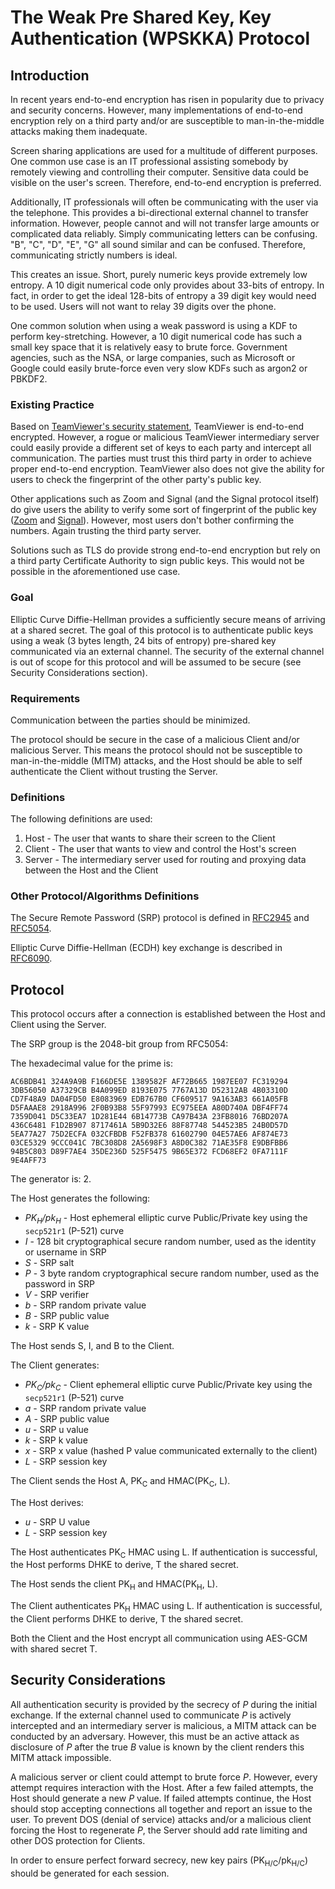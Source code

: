 # The Weak Pre Shared Key, Key Authentication (WPSKKA) Protocol

## Introduction

In recent years end-to-end encryption has risen in popularity due to privacy and
security concerns. However, many implementations of end-to-end encryption rely
on a third party and/or are susceptible to man-in-the-middle attacks making them
inadequate.

Screen sharing applications are used for a multitude of different purposes. One
common use case is an IT professional assisting somebody by remotely viewing and
controlling their computer. Sensitive data could be visible on the user's
screen. Therefore, end-to-end encryption is preferred.

Additionally, IT professionals will often be communicating with the user via the
telephone. This provides a bi-directional external channel to transfer
information. However, people cannot and will not transfer large amounts or
complicated data reliably. Simply communicating letters can be confusing. "B",
"C", "D", "E", "G" all sound similar and can be confused. Therefore,
communicating strictly numbers is ideal.

This creates an issue. Short, purely numeric keys provide extremely low entropy.
A 10 digit numerical code only provides about 33-bits of entropy. In fact, in
order to get the ideal 128-bits of entropy a 39 digit key would need to be used.
Users will not want to relay 39 digits over the phone.

One common solution when using a weak password is using a KDF to perform
key-stretching. However, a 10 digit numerical code has such a small key space
that it is relatively easy to brute force. Government agencies, such as the NSA,
or large companies, such as Microsoft or Google could easily brute-force even
very slow KDFs such as argon2 or PBKDF2.

### Existing Practice

Based on
[TeamViewer's security statement](https://static.teamviewer.com/resources/2017/07/TeamViewer-Security-Statement-en.pdf),
TeamViewer is end-to-end encrypted. However, a rogue or malicious TeamViewer
intermediary server could easily provide a different set of keys to each party
and intercept all communication. The parties must trust this third party in
order to achieve proper end-to-end encryption. TeamViewer also does not give the
ability for users to check the fingerprint of the other party's public key.

Other applications such as Zoom and Signal (and the Signal protocol itself) do
give users the ability to verify some sort of fingerprint of the public key
([Zoom](https://support.zoom.us/hc/en-us/articles/360048660871-End-to-end-E2EE-encryption-for-meetings#h_01ENGDKFFBKTF796CE03FTCH6J)
and [Signal](https://signal.org/blog/safety-number-updates/)). However, most
users don't bother confirming the numbers. Again trusting the third party
server.

Solutions such as TLS do provide strong end-to-end encryption but rely on a
third party Certificate Authority to sign public keys. This would not be
possible in the aforementioned use case.

### Goal

Elliptic Curve Diffie-Hellman provides a sufficiently secure means of arriving
at a shared secret. The goal of this protocol is to authenticate public keys
using a weak (3 bytes length, 24 bits of entropy) pre-shared key communicated
via an external channel. The security of the external channel is out of scope
for this protocol and will be assumed to be secure (see Security Considerations
section).

### Requirements

Communication between the parties should be minimized.

The protocol should be secure in the case of a malicious Client and/or malicious
Server. This means the protocol should not be susceptible to man-in-the-middle
(MITM) attacks, and the Host should be able to self authenticate the Client
without trusting the Server.

### Definitions

The following definitions are used:

1. Host - The user that wants to share their screen to the Client
2. Client - The user that wants to view and control the Host's screen
3. Server - The intermediary server used for routing and proxying data between
   the Host and the Client

### Other Protocol/Algorithms Definitions

The Secure Remote Password (SRP) protocol is defined in
[RFC2945](https://datatracker.ietf.org/doc/html/rfc2945) and
[RFC5054](https://datatracker.ietf.org/doc/html/rfc5054).

Elliptic Curve Diffie-Hellman (ECDH) key exchange is described in
[RFC6090](https://datatracker.ietf.org/doc/html/rfc6090).

## Protocol

This protocol occurs after a connection is established between the Host and
Client using the Server.

The SRP group is the 2048-bit group from RFC5054:

The hexadecimal value for the prime is:

```
AC6BDB41 324A9A9B F166DE5E 1389582F AF72B665 1987EE07 FC319294
3DB56050 A37329CB B4A099ED 8193E075 7767A13D D52312AB 4B03310D
CD7F48A9 DA04FD50 E8083969 EDB767B0 CF609517 9A163AB3 661A05FB
D5FAAAE8 2918A996 2F0B93B8 55F97993 EC975EEA A80D740A DBF4FF74
7359D041 D5C33EA7 1D281E44 6B14773B CA97B43A 23FB8016 76BD207A
436C6481 F1D2B907 8717461A 5B9D32E6 88F87748 544523B5 24B0D57D
5EA77A27 75D2ECFA 032CFBDB F52FB378 61602790 04E57AE6 AF874E73
03CE5329 9CCC041C 7BC308D8 2A5698F3 A8D0C382 71AE35F8 E9DBFBB6
94B5C803 D89F7AE4 35DE236D 525F5475 9B65E372 FCD68EF2 0FA7111F
9E4AFF73
```

The generator is: 2.

The Host generates the following:

- _PK<sub>H</sub>/pk<sub>H</sub>_ - Host ephemeral elliptic curve Public/Private
  key using the `secp521r1` (P-521) curve
- _I_ - 128 bit cryptographical secure random number, used as the identity or
  username in SRP
- _S_ - SRP salt
- _P_ - 3 byte random cryptographical secure random number, used as the password
  in SRP
- _V_ - SRP verifier
- _b_ - SRP random private value
- _B_ - SRP public value
- _k_ - SRP K value

The Host sends S, I, and B to the Client.

The Client generates:

- _PK<sub>C</sub>/pk<sub>C</sub>_ - Client ephemeral elliptic curve
  Public/Private key using the `secp521r1` (P-521) curve
- _a_ - SRP random private value
- _A_ - SRP public value
- _u_ - SRP u value
- _k_ - SRP k value
- _x_ - SRP x value (hashed P value communicated externally to the client)
- _L_ - SRP session key

The Client sends the Host A, PK<sub>C</sub> and HMAC(PK<sub>C</sub>, L).

The Host derives:

- _u_ - SRP U value
- _L_ - SRP session key

The Host authenticates PK<sub>C</sub> HMAC using L. If authentication is
successful, the Host performs DHKE to derive, T the shared secret.

The Host sends the client PK<sub>H</sub> and HMAC(PK<sub>H</sub>, L).

The Client authenticates PK<sub>H</sub> HMAC using L. If authentication is
successful, the Client performs DHKE to derive, T the shared secret.

Both the Client and the Host encrypt all communication using AES-GCM with shared
secret T.

## Security Considerations

All authentication security is provided by the secrecy of _P_ during the initial
exchange. If the external channel used to communicate _P_ is actively
intercepted and an intermediary server is malicious, a MITM attack can be
conducted by an adversary. However, this must be an active attack as disclosure
of _P_ after the true _B_ value is known by the client renders this MITM attack
impossible.

A malicious server or client could attempt to brute force _P_. However, every
attempt requires interaction with the Host. After a few failed attempts, the
Host should generate a new _P_ value. If failed attempts continue, the Host
should stop accepting connections all together and report an issue to the user.
To prevent DOS (denial of service) attacks and/or a malicious client forcing the
Host to regenerate _P_, the Server should add rate limiting and other DOS
protection for Clients.

In order to ensure perfect forward secrecy, new key pairs
(PK<sub>H/C</sub>/pk<sub>H/C</sub>) should be generated for each session.
